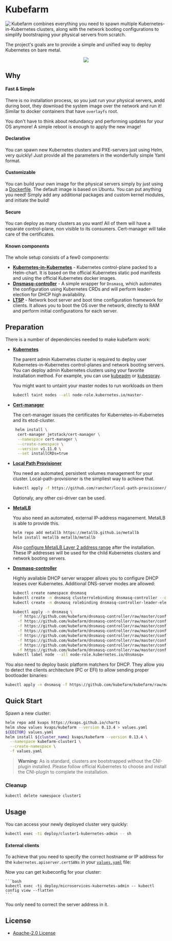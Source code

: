 
Kubefarm
========

<img align=left src="https://avatars1.githubusercontent.com/u/68351149?s=150&u=b8b4cb0f364281274159d4098090c0e229370cf0">

Kubefarm combines everything you need to spawn multiple Kubernetes-in-Kubernetes clusters, along with the network booting configurations to simplify bootstraping your physical servers from scratch.

The project's goals are to provide a simple and unified way to deploy Kubernetes on bare metal.

<p align="center">
<img src="https://gist.githubusercontent.com/kvaps/c969930f561b24c1f4c09802d5e225c8/raw/6347f81814d1eb56ccd2d4cbdb2a8617965cfa9d/kubefarm.png">
</p>

## Why

#### Fast & Simple

There is no installation process, so you just run your physical servers, andd during boot, they download the system image over the network and run it! Similar to docker containers that have `overlayfs` root.

You don't have to think about redundancy and performing updates for your OS anymore! A simple reboot is enough to apply the new image!

#### Declarative

You can spawn new Kubernetes clusters and PXE-servers just using Helm, very quickly! Just provide all the parameters in the wonderfully simple Yaml format. 

#### Customizable

You can build your own image for the physical servers simply by just using a [Dockerfile]. The default image is based on Ubuntu. You can put anything you need! Simply add any additional packages and custom kernel modules, and initiate the build!

[Dockerfile]: https://github.com/kubefarm/kubefarm/blob/master/build/ltsp/Dockerfile

#### Secure

You can deploy as many clusters as you want! All of them will have a separate control-plane, non visible to its consumers. Cert-manager will take care of  the certificates.

#### Known components

The whole setup consists of a few0 components:

- **[Kubernetes-in-Kubernetes]** - Kubernetes control-plane packed to a Helm-chart. It is based on the official Kubernetes static pod manifests and using the official Kubernetes docker images.
- **[Dnsmasq-controller]** - A simple wrapper for `Dnsmasq`, which automates the configuration using Kubernetes CRDs and will perform leader-election for DHCP high availability.
- **[LTSP]** - Network boot server and boot time configuration framework for clients. It allows you to boot the OS over the network, directly to RAM and perform initial configurations for each server.

[Kubernetes-in-Kubernetes]: https://github.com/kubefarm/kubernetes-in-kubernetes
[Dnsmasq-controller]: https://github.com/kubefarm/dnsmasq-controller
[LTSP]: https://github.com/ltsp/ltsp

## Preparation

There is a number of dependencies needed to make kubefarm work:

* **[Kubernetes]**

  The parent admin Kubernetes cluster is required to deploy user Kubernetes-in-Kubernetes control-planes and network booting servers.
  You can deploy admin Kubernetes clusters using your favorite installation method. For example, you can use [kubeadm] or [kubespray].
  
  [kubeadm]: https://kubernetes.io/docs/setup/production-environment/tools/kubeadm/high-availability/
  [kubespray]: https://github.com/kubernetes-sigs/kubespray

  You might want to untaint your master nodes to run workloads on them

  ```bash
  kubectl taint nodes --all node-role.kubernetes.io/master-
  ```

* **[Cert-manager]**

  The cert-manager issues the certificates for Kubernetes-in-Kubernetes and its etcd-cluster.
  
  ```bash
   helm install \
    cert-manager jetstack/cert-manager \
    --namespace cert-manager \
    --create-namespace \
    --version v1.11.0 \
    --set installCRDs=true
  ```
  
* **[Local Path Provisioner]**

  You need an automated, persistent volumes management for your cluster. Local-path-provisioner is the simpliest way to achieve that.

  ```bash
  kubectl apply -f https://github.com/rancher/local-path-provisioner/raw/master/deploy/local-path-storage.yaml
  ```

  Optionaly, any other csi-driver can be used.
  
* **[MetalLB]**

  You also need an automated, external IP-address maganement. MetalLB is able to provide this.
  
  ```bash
  helm repo add metallb https://metallb.github.io/metallb
  helm install metallb metallb/metallb
  ```

  Also [configure MetalLB Layer 2 address range](https://metallb.universe.tf/configuration/#layer-2-configuration) after the installation.  
  These IP addresses will be used for the child Kubernetes clusters and network booting servers.

* **[Dnsmasq-controller]**

  Highly available DHCP server wrapper allows you to configure DHCP leases over Kubernetes. Additional DNS-server modes are allowed:

  ```bash
  kubectl create namespace dnsmasq
  kubectl create -n dnsmasq clusterrolebinding dnsmasq-controller --clusterrole dnsmasq-controller --serviceaccount dnsmasq:dnsmasq-controller
  kubectl create -n dnsmasq rolebinding dnsmasq-controller-leader-election --role dnsmasq-controller-leader-election --serviceaccount dnsmasq:dnsmasq-controller
  
  kubectl apply -n dnsmasq \
    -f https://github.com/kubefarm/dnsmasq-controller/raw/master/config/crd/bases/dnsmasq.kvaps.cf_dhcphosts.yaml \
    -f https://github.com/kubefarm/dnsmasq-controller/raw/master/config/crd/bases/dnsmasq.kvaps.cf_dhcpoptions.yaml \
    -f https://github.com/kubefarm/dnsmasq-controller/raw/master/config/crd/bases/dnsmasq.kvaps.cf_dnshosts.yaml \
    -f https://github.com/kubefarm/dnsmasq-controller/raw/master/config/crd/bases/dnsmasq.kvaps.cf_dnsmasqoptions.yaml \
    -f https://github.com/kubefarm/dnsmasq-controller/raw/master/config/rbac/service_account.yaml \
    -f https://github.com/kubefarm/dnsmasq-controller/raw/master/config/rbac/role.yaml \
    -f https://github.com/kubefarm/dnsmasq-controller/raw/master/config/rbac/leader_election_role.yaml \
    -f https://github.com/kubefarm/dnsmasq-controller/raw/master/config/dhcp-server/dhcp-server.yaml
  kubectl label node --all node-role.kubernetes.io/dnsmasq=
  ```
  
You also need to deploy basic platform matchers for DHCP. They allow you to detect the clients architecture (PC or EFI) to allow sending proper bootloader binaries:

```bash
kubectl apply -n dnsmasq -f https://github.com/kubefarm/kubefarm/raw/master/deploy/dhcp-platform-matchers.yaml
```

[Kubernetes]: https://kubernetes.io/
[Cert-manager]: https://cert-manager.io
[Local Path Provisioner]: https://github.com/rancher/local-path-provisioner
[MetalLB]: https://metallb.universe.tf
[Dnsmasq-controller]: https://github.com/kubefarm/dnsmasq-controller

## Quick Start

Spawn a new cluster:

```bash
helm repo add kvaps https://kvaps.github.io/charts
helm show values kvaps/kubefarm --version 0.13.4 > values.yaml
${EDITOR} values.yaml
helm install ${cluster_name} kvaps/kubefarm --version 0.13.4 \
  --namespace kubefarm-cluster1 \
  --create-namespace \
  -f values.yaml
```

> **Warning:** As is standard, clusters are bootstrapped without the CNI-plugin installed. Please follow official Kubernetes to choose and install the CNI-plugin to complete the installation.


### Cleanup

```bash
kubectl delete namespace cluster1
```

## Usage

You can access your newly deployed cluster very quickly:

```bash
kubectl exec -ti deploy/cluster1-kubernetes-admin -- sh
```

#### External clients

To achieve that you need to specify the correct hostname or IP address for the `kubernetes.apiserver.certSANs` in your [`values.yaml`](deploy/helm/kubefarm/values.yaml) file:

  Now you can get kubeconfig for your cluster:

    ```bash
    kubectl exec -ti deploy/microservices-kubernetes-admin -- kubectl config view --flatten
    ```

  You only need to correct the server address in it.

## License

* [Apache-2.0 License](LICENSE)
